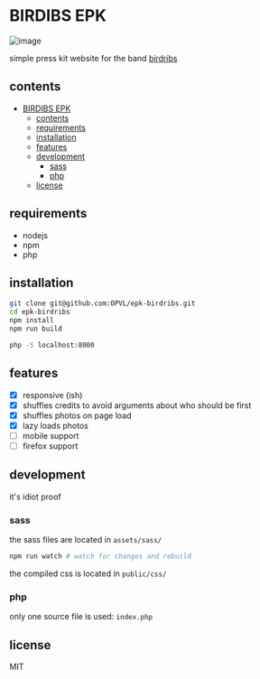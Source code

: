 # BIRDIBS EPK

![image](https://github.com/OPVL/epk-birdribs/assets/17033678/f944f9dd-a49b-4955-94cf-97f08da5f03b)

simple press kit website for the band [birdribs](https://birdribs.uk)

## contents

- [BIRDIBS EPK](#birdibs-epk)
  - [contents](#contents)
  - [requirements](#requirements)
  - [installation](#installation)
  - [features](#features)
  - [development](#development)
    - [sass](#sass)
    - [php](#php)
  - [license](#license)

## requirements

- nodejs
- npm
- php

## installation

```bash
git clone git@github.com:OPVL/epk-birdribs.git
cd epk-birdribs
npm install
npm run build

php -S localhost:8000
```

## features

- [x] responsive (ish)
- [x] shuffles credits to avoid arguments about who should be first
- [x] shuffles photos on page load
- [x] lazy loads photos
- [ ] mobile support
- [ ] firefox support

## development

it's idiot proof

### sass

the sass files are located in `assets/sass/`

```bash
npm run watch # watch for changes and rebuild
```

the compiled css is located in `public/css/`

### php

only one source file is used: `index.php`

## license

MIT
